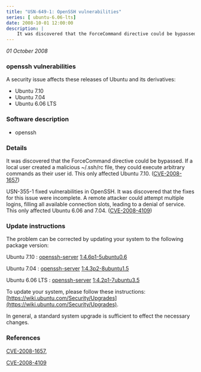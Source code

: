 ```yaml
---
title: "USN-649-1: OpenSSH vulnerabilities"
series: [ ubuntu-6.06-lts]
date: 2008-10-01 12:00:00
description: |
    It was discovered that the ForceCommand directive could be bypassed. If a local user created a malicious ~/.ssh/rc file, they could execute arbitrary commands as their user id.  This only affected Ubuntu 7.10. ([CVE-2008-1657](http://people.ubuntu.com/~ubuntu-security/cve/CVE-2008-1657))
--- 
```

 
 

*01 October 2008*

### openssh vulnerabilities

A security issue affects these releases of Ubuntu and its derivatives:

* Ubuntu 7.10
* Ubuntu 7.04
* Ubuntu 6.06 LTS

### Software description

* openssh 

### Details

It was discovered that the ForceCommand directive could be bypassed. If a local user created a malicious ~/.ssh/rc file, they could execute arbitrary commands as their user id. This only affected Ubuntu 7.10. ([CVE-2008-1657](http://people.ubuntu.com/~ubuntu-security/cve/CVE-2008-1657))

USN-355-1 fixed vulnerabilities in OpenSSH. It was discovered that the fixes for this issue were incomplete. A remote attacker could attempt multiple logins, filling all available connection slots, leading to a denial of service. This only affected Ubuntu 6.06 and 7.04. ([CVE-2008-4109](http://people.ubuntu.com/~ubuntu-security/cve/CVE-2008-4109)) 

### Update instructions

The problem can be corrected by updating your system to the following package version:

Ubuntu 7.10
 : [openssh-server](https://launchpad.net/ubuntu/+source/openssh) <span> [1:4.6p1-5ubuntu0.6](https://launchpad.net/ubuntu/+source/openssh/1:4.6p1-5ubuntu0.6) </span> 

Ubuntu 7.04
 : [openssh-server](https://launchpad.net/ubuntu/+source/openssh) <span> [1:4.3p2-8ubuntu1.5](https://launchpad.net/ubuntu/+source/openssh/1:4.3p2-8ubuntu1.5) </span> 

Ubuntu 6.06 LTS
 : [openssh-server](https://launchpad.net/ubuntu/+source/openssh) <span> [1:4.2p1-7ubuntu3.5](https://launchpad.net/ubuntu/+source/openssh/1:4.2p1-7ubuntu3.5) </span> 

To update your system, please follow these instructions: [https://wiki.ubuntu.com/Security/Upgrades](https://wiki.ubuntu.com/Security/Upgrades).

In general, a standard system upgrade is sufficient to effect the necessary changes. 

### References

 
 [CVE-2008-1657](http://people.ubuntu.com/~ubuntu-security/cve/CVE-2008-1657), 

 [CVE-2008-4109](http://people.ubuntu.com/~ubuntu-security/cve/CVE-2008-4109)
 

